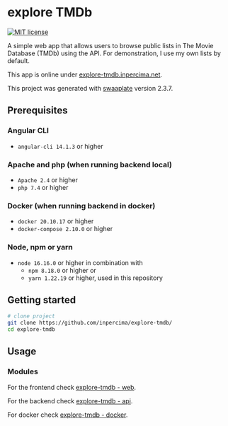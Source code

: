 # explore TMDb

[![MIT license](https://img.shields.io/badge/license-MIT-blue.svg)](./LICENSE.md)

A simple web app that allows users to browse public lists in The Movie Database (TMDb) using the API.
For demonstration, I use my own lists by default.

This app is online under [explore-tmdb.inpercima.net](http://explore-tmdb.inpercima.net).

This project was generated with [swaaplate](https://github.com/inpercima/swaaplate) version 2.3.7.

## Prerequisites

### Angular CLI

* `angular-cli 14.1.3` or higher

### Apache and php (when running backend local)

* `Apache 2.4` or higher
* `php 7.4` or higher

### Docker (when running backend in docker)

* `docker 20.10.17` or higher
* `docker-compose 2.10.0` or higher

### Node, npm or yarn

* `node 16.16.0` or higher in combination with
  * `npm 8.18.0` or higher or
  * `yarn 1.22.19` or higher, used in this repository

## Getting started

```bash
# clone project
git clone https://github.com/inpercima/explore-tmdb/
cd explore-tmdb
```

## Usage

### Modules

For the frontend check [explore-tmdb - web](./web).

For the backend check [explore-tmdb - api](./api).

For docker check [explore-tmdb - docker](./README_docker.md).
